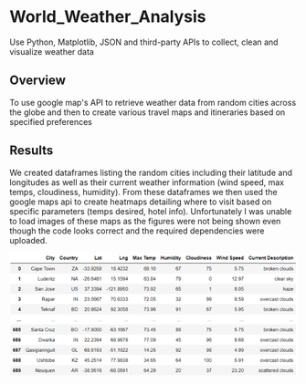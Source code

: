 # World_Weather_Analysis
Use Python, Matplotlib, JSON and third-party APIs to collect, clean and visualize weather data

## Overview
To use google map's API to retrieve weather data from random cities across the globe and then to create various travel maps and itineraries based on specified preferences

## Results
We created dataframes listing the random cities including their latitude and longitudes as well as their current weather information (wind speed, max temps, cloudiness, humidity). From these dataframes we then used the google maps api to create heatmaps detailing where to visit based on specific parameters (temps desired, hotel info). Unfortunately I was unable to load images of these maps as the figures were not being shown even though the code looks correct and the required dependencies were uploaded.

![Current_Weather](https://github.com/sbull32/World_Weather_Analysis/blob/main/Weather_Database/current_weather_overview.png)

